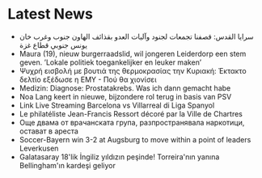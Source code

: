 # Latest News
-  سرايا القدس: قصفنا تجمعات لجنود وآليات العدو بقذائف الهاون جنوب وغرب خان يونس جنوبي قطاع غزة
-  Maura (19), nieuw burgerraadslid, wil jongeren Leiderdorp een stem geven. ’Lokale politiek toegankelijker en leuker maken’
-  Ψυχρή εισβολή με βουτιά της θερμοκρασίας την Κυριακή: Έκτακτο δελτίο εξέδωσε η ΕΜΥ - Πού θα χιονίσει
-  Medizin: Diagnose: Prostatakrebs. Was ich dann gemacht habe
-  Noa Lang keert in nieuwe, bijzondere rol terug in basis van PSV
-  Link Live Streaming Barcelona vs Villarreal di Liga Spanyol
-  Le philatéliste Jean-Francis Ressort décoré par la Ville de Chartres
-  Още двама от врачанската група, разпространявала наркотици, остават в ареста
-  Soccer-Bayern win 3-2 at Augsburg to move within a point of leaders Leverkusen
-  Galatasaray 18'lik İngiliz yıldızın peşinde! Torreira'nın yanına Bellingham'ın kardeşi geliyor
